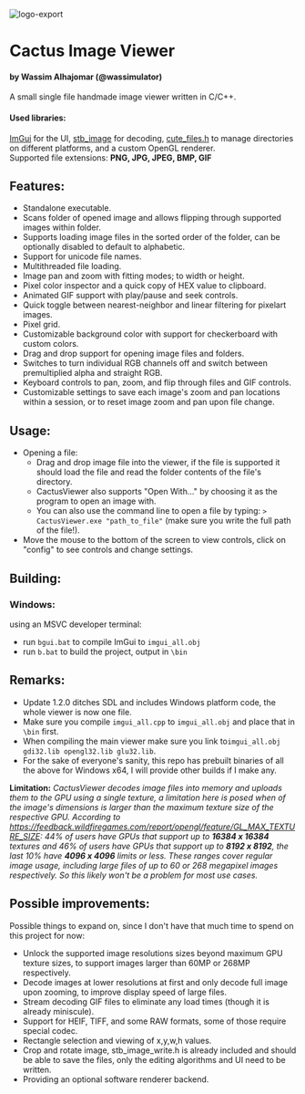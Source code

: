 ![logo-export](https://user-images.githubusercontent.com/75145262/200181192-35c8ea4d-e864-4ac7-89d0-8deda4901699.png)
# Cactus Image Viewer
#### by Wassim Alhajomar (@wassimulator)
A small single file handmade image viewer written in C/C++.
#### Used libraries:
[ImGui](https://github.com/ocornut/imgui) for the UI, [stb_image](https://github.com/nothings/stb) for decoding, [cute_files.h](https://github.com/RandyGaul/cute_headers/blob/master/cute_files.h) to manage directories on different platforms, and a custom OpenGL renderer.     
Supported file extensions: **PNG, JPG, JPEG, BMP, GIF**

## Features:
- Standalone executable.
- Scans folder of opened image and allows flipping through supported images within folder.
- Supports loading image files in the sorted order of the folder, can be optionally disabled to default to alphabetic.
- Support for unicode file names.
- Multithreaded file loading.
- Image pan and zoom with fitting modes; to width or height.
- Pixel color inspector and a quick copy of HEX value to clipboard.
- Animated GIF support with play/pause and seek controls.
- Quick toggle between nearest-neighbor and linear filtering for pixelart images.
- Pixel grid.
- Customizable background color with support for checkerboard with custom colors.
- Drag and drop support for opening image files and folders.
- Switches to turn individual RGB channels off and switch between premultiplied alpha and straight RGB.
- Keyboard controls to pan, zoom, and flip through files and GIF controls.
- Customizable settings to save each image's zoom and pan locations within a session, or to reset image zoom and pan upon file change.

## Usage:
- Opening a file:
  - Drag and drop image file into the viewer, if the file is supported it should load the file and read the folder contents of the file's directory.
  - CactusViewer also supports "Open With..." by choosing it as the program to open an image with.
  - You can also use the command line to open a file by typing: `> CactusViewer.exe "path_to_file"` (make sure you write the full path of the file!).
- Move the mouse to the bottom of the screen to view controls, click on "config" to see controls and change settings. 

## Building:
### Windows:
using an MSVC developer terminal:
- run `bgui.bat` to compile ImGui to `imgui_all.obj`
- run `b.bat` to build the project, output in `\bin`

## Remarks:
- Update 1.2.0 ditches SDL and includes Windows platform code, the whole viewer is now one file.
- Make sure you compile `imgui_all.cpp` to `imgui_all.obj` and place that in `\bin` first.
- When compiling the main viewer make sure you link to`imgui_all.obj gdi32.lib opengl32.lib glu32.lib`.
- For the sake of everyone's sanity, this repo has prebuilt binaries of all the above for Windows x64, I will provide other builds if I make any.

**Limitation:** *CactusViewer decodes image files into memory and uploads them to the GPU using a single texture, a limitation here is posed when of the image's dimensions is larger than the maximum texture size of the respective GPU. 
According to https://feedback.wildfiregames.com/report/opengl/feature/GL_MAX_TEXTURE_SIZE: 44% of users have GPUs that support up to **16384 x 16384** textures and 46% of users have GPUs that support up to **8192 x 8192**, the last 10% have **4096 x 4096** limits or less. These ranges cover regular image usage, including large files of up to 60 or 268 megapixel images respectively. So this likely won't be a problem for most use cases.*


## Possible improvements:
Possible things to expand on, since I don't have that much time to spend on this project for now:
- Unlock the supported image resolutions sizes beyond maximum GPU texture sizes, to support images larger than 60MP or 268MP respectively.
- Decode images at lower resolutions at first and only decode full image upon zooming, to improve display speed of large files.
- Stream decoding GIF files to eliminate any load times (though it is already miniscule).
- Support for HEIF, TIFF, and some RAW formats, some of those require special codec.
- Rectangle selection and viewing of x,y,w,h values.
- Crop and rotate image, stb_image_write.h is already included and should be able to save the files, only the editing algorithms and UI need to be written.
- Providing an optional software renderer backend.

